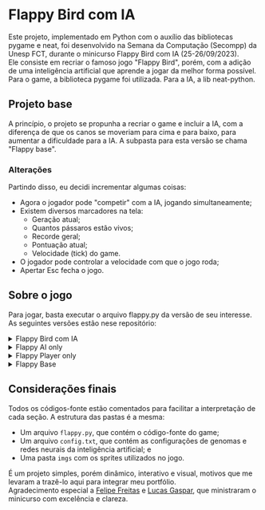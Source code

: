 # Flappy Bird com IA

Este projeto, implementado em Python com o auxílio das bibliotecas pygame e neat, foi desenvolvido na Semana da Computação (Secompp) da Unesp FCT, durante o minicurso Flappy Bird com IA (25-26/09/2023).  
Ele consiste em recriar o famoso jogo "Flappy Bird", porém, com a adição de uma inteligência artificial que aprende a jogar da melhor forma possível. Para o game, a biblioteca pygame foi utilizada. Para a IA, a lib neat-python.

## Projeto base
A princípio, o projeto se propunha a recriar o game e incluir a IA, com a diferença de que os canos se moveriam para cima e para baixo, para aumentar a dificuldade para a IA. A subpasta para esta versão se chama "Flappy base".

### Alterações
Partindo disso, eu decidi incrementar algumas coisas:
- Agora o jogador pode "competir" com a IA, jogando simultaneamente;
- Existem diversos marcadores na tela:
  - Geração atual;
  - Quantos pássaros estão vivos;
  - Recorde geral;
  - Pontuação atual;
  - Velocidade (tick) do game.
- O jogador pode controlar a velocidade com que o jogo roda;
- Apertar Esc fecha o jogo.

## Sobre o jogo

Para jogar, basta executar o arquivo flappy.py da versão de seu interesse. As seguintes versões estão nese repositório:

<details>
    <summary>Flappy Bird com IA</summary>
    
### Flappy Bird com IA

Ao iniciar o game, os pássaros controlados por IA (amarelos) irão começar a pular com base nos inputs dados pelos genomas. O jogador controla o pássaro azul, que fica um pouco atrás.

Os comandos são:
- Espaço - pular
- Seta para cima - aumenta a velocidade do game
- Seta para baixo - abaixa a velocidade do game
- Esc - fechar
***
</details>

<details>
    <summary>Flappy AI only</summary>

### Flappy AI only

Esta versão é semelhante à versão final (com todos os indicadores na tela, comandos extras etc.), porém, sem a possibilidade do usuário jogar simultaneamente. Aqui a IA joga sozinha.
***
</details>

<details>
    <summary>Flappy Player only</summary>

### Flappy Player only

Analogamente à versão AI only, aqui apenas o usuário joga. A diferença é que esta versão é a mais próxima do jogo original, em que não há comandos extras (apenas Esc para fechar) ou indicadores além da pontuação atual, e os canos são estáticos.
***
</details>

<details>
    <summary>Flappy Base</summary>

### Flappy base

Esta é a versão implementada originalmente no curso. Nela, não há comandos para o jogador, apenas se vê a IA tentando achar a melhor forma de passar pelos canos geração após geração.
***
</details>

## Considerações finais

Todos os códigos-fonte estão comentados para facilitar a interpretação de cada seção. A estrutura das pastas é a mesma:  
- Um arquivo `flappy.py`, que contém o código-fonte do game;
- Um arquivo `config.txt`, que contém as configurações de genomas e redes neurais da inteligência artificial; e
- Uma pasta `imgs` com os sprites utilizados no jogo.

É um projeto simples, porém dinâmico, interativo e visual, motivos que me levaram a trazê-lo aqui para integrar meu portfólio.  
Agradecimento especial a [Felipe Freitas](https://github.com/FelipeClabone) e [Lucas Gaspar](https://github.com/lucasgstumpf/), que ministraram o minicurso com excelência e clareza.